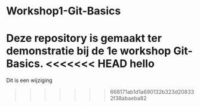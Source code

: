# Workshop1-Git-Basics

Deze repository is gemaakt ter demonstratie bij de 1e workshop Git-Basics.
<<<<<<< HEAD
hello
=======
Dit is een wijziging
>>>>>>> 668171ab1d1a690132b323d208332f38abaeba82
